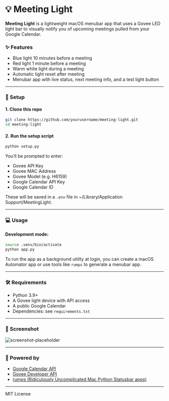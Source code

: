 

# 💡 Meeting Light

**Meeting Light** is a lightweight macOS menubar app that uses a Govee LED light bar to visually notify you of upcoming meetings pulled from your Google Calendar.

### ✨ Features

- Blue light 10 minutes before a meeting
- Red light 1 minute before a meeting
- Warm white light during a meeting
- Automatic light reset after meeting
- Menubar app with live status, next meeting info, and a test light button

---

### 🚀 Setup

#### 1. Clone this repo

```bash
git clone https://github.com/yourusername/meeting-light.git
cd meeting-light
```

#### 2. Run the setup script

```bash
python setup.py
```

You’ll be prompted to enter:

- Govee API Key
- Govee MAC Address
- Govee Model (e.g. H6159)
- Google Calendar API Key
- Google Calendar ID

These will be saved in a `.env` file in ~/Library/Application Support/MeetingLight.

---

### 💻 Usage

#### Development mode:

```bash
source .venv/bin/activate
python app.py
```

To run the app as a background utility at login, you can create a macOS Automator app or use tools like `rumps` to generate a menubar app.

---

### 🛠 Requirements

- Python 3.9+
- A Govee light device with API access
- A public Google Calendar
- Dependencies: see `requirements.txt`

---

### 📸 Screenshot

![screenshot-placeholder](https://via.placeholder.com/300x100?text=Screenshot+Coming+Soon)

---

### 🧠 Powered by

- [Google Calendar API](https://developers.google.com/calendar)
- [Govee Developer API](https://developer.govee.com/)
- [rumps (Ridiculously Uncomplicated Mac Python Statusbar apps)](https://github.com/jaredks/rumps)

---
MIT License
